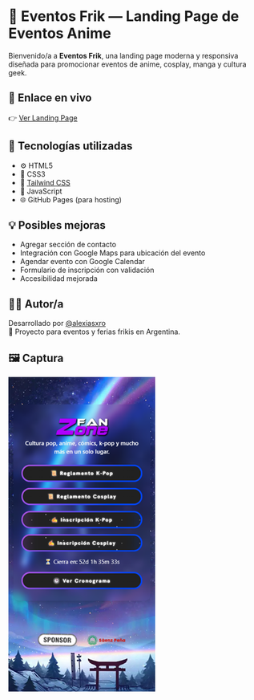 # 🎌 Eventos Frik — Landing Page de Eventos Anime

Bienvenido/a a **Eventos Frik**, una landing page moderna y responsiva diseñada para promocionar eventos de anime, cosplay, manga y cultura geek.

## 🔗 Enlace en vivo

👉 [Ver Landing Page](https://alexiasxro.github.io/EventosFrik/)

## 🧰 Tecnologías utilizadas

- ⚙️ HTML5
- 🎨 CSS3  
- 💨 [Tailwind CSS](https://tailwindcss.com/)  
- 🧠 JavaScript 
- 🌐 GitHub Pages (para hosting)


## 💡 Posibles mejoras

- Agregar sección de contacto
- Integración con Google Maps para ubicación del evento
- Agendar evento con Google Calendar
- Formulario de inscripción con validación
- Accesibilidad mejorada

## 👩‍💻 Autor/a

Desarrollado por [@alexiasxro](https://github.com/alexiasxro)  
📅 Proyecto para eventos y ferias frikis en Argentina.

## 🖼️ Captura 

<img src="./img/Vista1.png" alt="Vista previa de la landing page">


